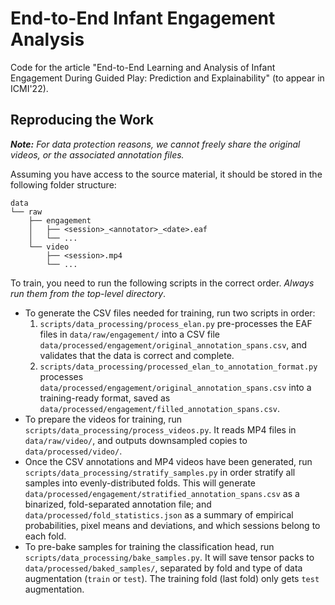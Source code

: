 # End-to-End Infant Engagement Analysis

Code for the article "End-to-End Learning and Analysis of Infant Engagement During Guided Play: Prediction and Explainability" (to appear in ICMI'22).

## Reproducing the Work

*__Note:__ For data protection reasons, we cannot freely share the original videos, or the associated annotation files.*

Assuming you have access to the source material, it should be stored in the following folder structure:

```
data
└── raw
    ├── engagement
    │   ├── <session>_<annotator>_<date>.eaf
    │   └── ...
    └── video
        ├── <session>.mp4
        └── ...

```

To train, you need to run the following scripts in the correct order. *Always run them from the top-level directory*.

* To generate the CSV files needed for training, run two scripts in order:
    1. `scripts/data_processing/process_elan.py` pre-processes the EAF files in `data/raw/engagement/` into a CSV file `data/processed/engagement/original_annotation_spans.csv`, and validates that the data is correct and complete.
    2. `scripts/data_processing/processed_elan_to_annotation_format.py` processes `data/processed/engagement/original_annotation_spans.csv` into a training-ready format, saved as `data/processed/engagement/filled_annotation_spans.csv`.
* To prepare the videos for training, run `scripts/data_processing/process_videos.py`. It reads MP4 files in `data/raw/video/`, and outputs downsampled copies to `data/processed/video/`.
* Once the CSV annotations and MP4 videos have been generated, run `scripts/data_processing/stratify_samples.py` in order stratify all samples into evenly-distributed folds. This will generate `data/processed/engagement/stratified_annotation_spans.csv` as a binarized, fold-separated annotation file; and `data/processed/fold_statistics.json` as a summary of empirical probabilities, pixel means and deviations, and which sessions belong to each fold.
* To pre-bake samples for training the classification head, run `scripts/data_processing/bake_samples.py`. It will save tensor packs to `data/processed/baked_samples/`, separated by fold and type of data augmentation (`train` or `test`). The training fold (last fold) only gets `test` augmentation.

